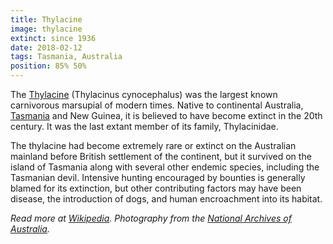 ```yaml
---
title: Thylacine
image: thylacine
extinct: since 1936
date: 2018-02-12
tags: Tasmania, Australia
position: 85% 50%
---
```


The [Thylacine][1] (Thylacinus cynocephalus) was the largest known carnivorous
marsupial of modern times.  Native to continental Australia, [Tasmania][2] and
New Guinea, it is believed to have become extinct in the 20th century. It was
the last extant member of its family, Thylacinidae.

The thylacine had become extremely rare or extinct on the Australian mainland
before British settlement of the continent, but it survived on the island of
Tasmania along with several other endemic species, including the Tasmanian
devil. Intensive hunting encouraged by bounties is generally blamed for its
extinction, but other contributing factors may have been disease, the
introduction of dogs, and human encroachment into its habitat.

*Read more at [Wikipedia][3]. Photography from the [National Archives of
Australia][4].*

[1]: /2018/02/12/thylacine/
[2]: https://www.openstreetmap.org/#map=6/-41.270/144.360
[3]: https://en.wikipedia.org/wiki/Thylacine
[4]: http://www.naa.gov.au/about-us/media/images/records-about-tasmania/image03.aspx
